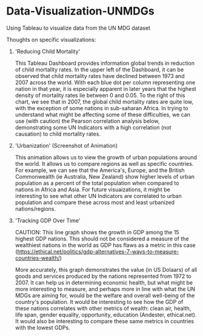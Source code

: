 # Data-Visualization-UNMDGs
 Using Tableau to visualize data from the UN MDG dataset
 
 Thoughts on specific visualizations:
 
   1. 'Reducing Child Mortality'
   
       This Tableau Dashboard provides information global trends in reduction of child mortality rates. In the upper left of the Dashboard, it can be observed that child mortality rates have declined between 1973 and 2007 across the world. With each blue dot per column representing one nation in that year, it is especially apparent in later years that the highest density of mortality rates lie between 0 and 0.05. To the right of this chart, we see that in 2007, the global child mortality rates are quite low, with the exception of some nations in sub-saharan Africa. In trying to understand what might be affecting some of these difficulties, we can use (with caution) the Pearson correlation analysis below, demonstrating some UN Indicators with a high correlation (not causation) to child mortality rates.
 
   2. 'Urbanization' (Screenshot of Animation)
       
       This animation allows us to view the growth of urban populations around the world. It allows us to compare regions as well as specific countries. For example, we can see that the America's, Europe, and the British Commonwealth (ie Australia, New Zealand) show higher levels of urban population as a percent of the total population when compared to nations in Africa and Asia. For future visuaizations, it might be interesting to see what other UN Indicators are correlated to urban population and compare these across most and least urbanized nations/regions.
       
   3. 'Tracking GDP Over Time'
       
       CAUTION: This line graph shows the growth in GDP among the 15 highest GDP nations. This should not be considered a measure of the wealthiest nations in the world as GDP has flaws as a metric in this case (https://ethical.net/politics/gdp-alternatives-7-ways-to-measure-countries-wealth/)
       
       More accurately, this graph demonstrates the value (in US Dolaars) of all goods and services produced by the nations represented from 1972 to 2007. It can help us in determining economic health, but what might be more interesting to measure, and perhaps more in line with what the UN MDGs are aiming for, would be the welfare and overall well-being of the country's population. It would be interesting to see how the GDP of these nations correlates with other metrics of wealth: clean air, health, life span, gender equality, opportunity, education (Andester, ethical.net). It would also be interesting to compare these same metrics in countries with the lowest GDPs. 
       
       
